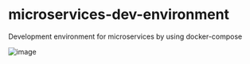 # microservices-dev-environment

Development environment for microservices by using docker-compose

![image](https://github.com/OnniVirtanen/microservices-dev-environment/assets/116679314/d72713e3-3408-4978-9929-104bb24c9fc3)
